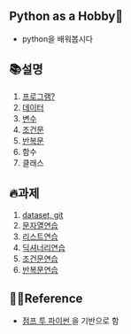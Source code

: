 ## Python as a Hobby👾

* python을 배워봅시다



## 📚설명

1. [프로그램?](https://swsvv.github.io/01-program)
2. [데이터](https://swsvv.github.io/02-data)
3. [변수](https://swsvv.github.io/03-variable)
4. [조건문](https://swsvv.github.io/slide/03-condition.pdf)
5. [반복문](https://swsvv.github.io/slide/04-loop.pdf)
6. 함수
7. 클래스




## 🔥과제
1. [dataset, git](https://swsvv.github.io/assignment/01-assignment)
2. [문자열연습](https://swsvv.github.io/assignment/02-assignment)
3. [리스트연습](https://swsvv.github.io/assignment/03-assignment)
4. [딕셔너리연습](https://swsvv.github.io/assignment/04-assignment)
5. [조건문연습](https://swsvv.github.io/assignment/04-assignment)
6. [반복문연습](https://swsvv.github.io/assignment/05-assignment.ipynb)



## 👩‍🏫Reference

* [점프 투 파이썬 ](https://wikidocs.net/book/1)을 기반으로 함

